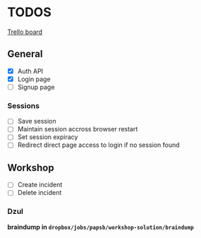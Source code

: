 # TODOS

[Trello board](https://trello.com/b/lO3jdXWX/papsb-portal)
## General

- [x] Auth API
- [x] Login page
- [ ] Signup page

### Sessions

- [ ] Save session
- [ ] Maintain session accross browser restart
- [ ] Set session expiracy
- [ ] Redirect direct page access to login if no session found

## Workshop

- [ ] Create incident
- [ ] Delete incident

### Dzul

__braindump in `dropbox/jobs/papsb/workshop-solution/braindump`__
